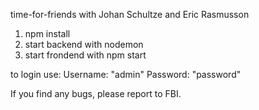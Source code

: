 time-for-friends with Johan Schultze and Eric Rasmusson

1. npm install
2. start backend with nodemon
2. start frondend with npm start

to login use: 
Username: "admin"
Password: "password"

If you find any bugs, please report to FBI. 
